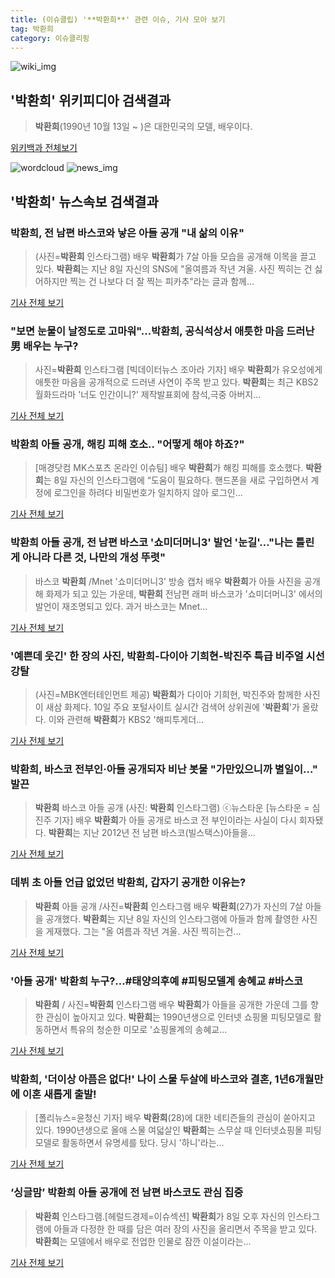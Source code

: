 ```yaml
---
title: (이슈클립) '**박환희**' 관련 이슈, 기사 모아 보기
tag: 박환희
category: 이슈클리핑
---
```

![wiki_img](https://user-images.githubusercontent.com/42597476/44503234-41136a80-a6d0-11e8-9071-6fc6418eafe4.png)
## **'**박환희**'** 위키피디아 검색결과
>**박환희**(1990년 10월 13일 ~ )은 대한민국의 모델, 배우이다.

<a href="https://ko.wikipedia.org/wiki/박환희" target="_blank">위키백과 전체보기</a>

![wordcloud](https://s3.ap-northeast-2.amazonaws.com/lyrics101-wordcloud/2018-09-10-1536537519.png)
![news_img](https://user-images.githubusercontent.com/42597476/44507050-1206f400-a6e4-11e8-8d98-7ffbfebb353f.png)
## **'**박환희**'** 뉴스속보 검색결과
### **박환희**, 전 남편 바스코와 낳은 아들 공개 "내 삶의 이유"

>(사진=**박환희** 인스타그램) 배우 **박환희**가 7살 아들 모습을 공개해 이목을 끌고 있다. **박환희**는 지난 8일 자신의 SNS에 "올여름과 작년 겨울. 사진 찍히는 건 싫어하지만 찍는 건 나보다 더 잘 찍는 피카추"라는 글과 함께...

<a href="http://www.anewsa.com/detail.php?number=1369655&thread=07r05" target="_blank">기사 전체 보기</a>

### "보면 눈물이 날정도로 고마워"...**박환희**, 공식석상서 애틋한 마음 드러난 男 배우는 누구?

>사진=**박환희** 인스타그램 [빅데이터뉴스 조아라 기자] 배우 **박환희**가 유오성에게 애틋한 마음을 공개적으로 드러낸 사연이 주목 받고 있다. **박환희**는 최근 KBS2 월화드라마 '너도 인간이니?' 제작발표회에 참석,극중 아버지...

<a href="http://www.thebigdata.co.kr/view.php?ud=201809100720567867c2f6b121bc_23" target="_blank">기사 전체 보기</a>

### **박환희** 아들 공개, 해킹 피해 호소.. "어떻게 해야 하죠?"

>[매경닷컴 MK스포츠 온라인 이슈팀] 배우 **박환희**가 해킹 피해를 호소했다. **박환희**는 8일 자신의 인스타그램에 “도움이 필요하다. 핸드폰을 새로 구입하면서 계정에 로그인을 하려다 비밀번호가 일치하지 않아 로그인...

<a href="http://sports.mk.co.kr/view.php?year=2018&no=568529" target="_blank">기사 전체 보기</a>

### **박환희** 아들 공개, 전 남편 바스코 '쇼미더머니3' 발언 '눈길'…"나는 틀린 게 아니라 다른 것, 나만의 개성 뚜렷"

>바스코 **박환희** /Mnet '쇼미더머니3' 방송 캡처  배우 **박환희**가 아들 사진을 공개해 화제가 되고 있는 가운데, **박환희** 전남편 래퍼 바스코가 '쇼미더머니3' 에서의 발언이 재조명되고 있다.  과거 바스코는 Mnet...

<a href="http://www.kyeongin.com/main/view.php?key=20180910000717551" target="_blank">기사 전체 보기</a>

### '예쁜데 웃긴' 한 장의 사진, **박환희**-다이아 기희현-박진주 특급 비주얼 시선강탈

>(사진=MBK엔터테인먼트 제공) **박환희**가 다이아 기희현, 박진주와 함께한 사진이 새삼 화제다. 10일 주요 포털사이트 실시간 검색어 상위권에 '**박환희**'가 올랐다.  이와 관련해 **박환희**가 KBS2 '해피투게더...

<a href="http://www.siminilbo.co.kr/news/articleView.html?idxno=578992" target="_blank">기사 전체 보기</a>

### **박환희**, 바스코 전부인·아들 공개되자 비난 봇물 "가만있으니까 별일이…" 발끈

>**박환희** 바스코 아들 공개 (사진: **박환희** 인스타그램) ⓒ뉴스타운 [뉴스타운 = 심진주 기자] 배우 **박환희**가 아들 공개로 바스코 전 부인이라는 사실이 다시 회자됐다. **박환희**는 지난 2012년 전 남편 바스코(빌스택스)아들을...

<a href="http://www.newstown.co.kr/news/articleView.html?idxno=339851" target="_blank">기사 전체 보기</a>

### 데뷔 초 아들 언급 없었던 **박환희**, 갑자기 공개한 이유는?

>**박환희** 아들 공개 /사진=**박환희** 인스타그램 배우 **박환희**(27)가 자신의 7살 아들을 공개했다. **박환희**는 지난 8일 자신의 인스타그램에 아들과 함께 촬영한 사진을 게재했다. 그는 "올 여름과 작년 겨울. 사진 찍히는건...

<a href="http://news.hankyung.com/article/201809106431H" target="_blank">기사 전체 보기</a>

### '아들 공개' **박환희** 누구?…#태양의후예 #피팅모델계 송혜교 #바스코

>**박환희** / 사진=**박환희** 인스타그램 배우 **박환희**가 아들을 공개한 가운데 그를 향한 관심이 높아지고 있다. **박환희**는 1990년생으로 인터넷 쇼핑몰 피팅모델로 활동하면서 특유의 청순한 미모로 '쇼핑몰계의 송혜교...

<a href="http://sports.hankooki.com/lpage/entv/201809/sp20180910081653136730.htm" target="_blank">기사 전체 보기</a>

### **박환희**, '더이상 아픔은 없다!' 나이 스물 두살에 바스코와 결혼, 1년6개월만에 이혼 새롭게 출발!

>[폴리뉴스=윤청신 기자] 배우 **박환희**(28)에 대한 네티즌들의 관심이 쏟아지고 있다. 1990년생으로 올애 스물 여덟살인 **박환희**는 스무살 때 인터넷쇼핑몰 피팅모델로 활동하면서 유명세를 탔다. 당시 '하니'라는...

<a href="http://www.polinews.co.kr/news/article.html?no=366862" target="_blank">기사 전체 보기</a>

### ‘싱글맘’ **박환희** 아들 공개에 전 남편 바스코도 관심 집중

>**박환희** 인스타그램.[헤럴드경제=이슈섹션] **박환희**가 8일 오후 자신의 인스타그램에 아들과 다정한 한 때를 담은 여러 장의 사진을 올리면서 주목을 받고 있다. **박환희**는 모델에서 배우로 전업한 인물로 잠깐 이설이라는...

<a href="http://news.heraldcorp.com/view.php?ud=20180910000002" target="_blank">기사 전체 보기</a>


